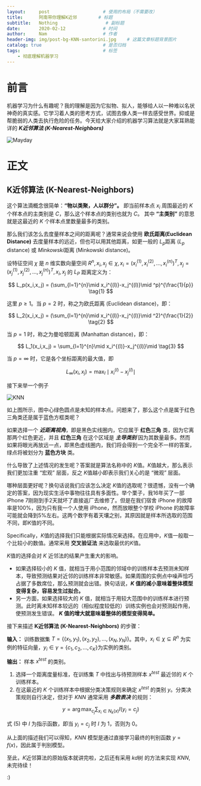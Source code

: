 ```yaml
---
layout:     post                    # 使用的布局（不需要改）
title:      阿南带你理解K近邻        # 标题 
subtitle:   Nothing                  # 副标题
date:       2020-02-12              # 时间
author:     Nam                     # 作者
header-img: img/post-bg-KNN-santorini.jpg    # 这篇文章标题背景图片
catalog: true                       # 是否归档
tags:                               # 标签
    - 彻底理解机器学习
---
```


# 前言

机器学习为什么有趣呢？我的理解是因为它拟物、拟人，能够给人以一种难以名状神奇的真实感。它学习着人类的思考方式，试图去像人类一样去感受世界。抑或是帮脆弱的人类去执行危险的任务。今天给大家介绍的机器学习算法就是大家耳熟能详的 ***K近邻算法 (K-Nearest-Neighbors)***


![Mayday](https://s2.ax1x.com/2020/02/20/3m1KpD.jpg)

# 正文

## **K近邻算法 (K-Nearest-Neighbors)**

这个算法滴概念很简单：**“物以类聚，人以群分”。** 即当前样本点 $x_i$ 周围最近的 $K$ 个样本点的主类别是 $C$，那么这个样本点的类别也就为 $C$。 其中 **“主类别”** 的意思就是这最近的 $K$ 个样本点里数量最多的类别。

那么我们该怎么去度量样本之间的距离呢？通常来说会使用 **欧氏距离(Euclidean Distance)** 去度量样本的远近，但也可以用其他距离，如更一般的 $L_p$距离 ($L_{p}$ distance) 或 $Minkowski$距离 (Minkowski distance)。

设特征空间 $\chi$ 是 $n$ 维实数向量空间 $R^n, x_i,x_j\in \chi,x_i=(x_i^{(1)},x_i^{(2)},...,x_i^{(n)})^T,x_j=(x_j^{(1)},x_j^{(2)},...,x_j^{(n)})^T,x_i,x_j$ 的 $L_P$ 距离定义为：

$$
L_p(x_i,x_j) = (\sum_{l=1}^{n}\mid x_i^{(l)}-x_j^{(l)}\mid ^p)^{\frac{1}{p}} \tag{1}
$$

这里 $p\ge1$。当 $p=2$ 时，称之为欧氏距离 (Euclidean distance)，即：

$$
L_2(x_i,x_j) = (\sum_{l=1}^{n}\mid x_i^{(l)}-x_j^{(l)}\mid ^2)^{\frac{1}{2}} \tag{2}
$$

当 $p=1$ 时，称之为曼哈顿距离 (Manhattan distance)，即：

$$
L_1(x_i,x_j) = \sum_{l=1}^{n}\mid x_i^{(l)}-x_j^{(l)}\mid \tag{3}
$$

当 $p=\infty$ 时，它是各个坐标距离的最大值，即

$$
L_{\infty}(x_i,x_j) = \max_l \mid x_i^{(l)}-x_j^{(l)}\mid \tag{4}
$$

接下来举一个例子

![KNN](https://s2.ax1x.com/2020/02/20/3m1nfO.png)

如上图所示，图中心绿色圆点是未知的样本点。问题来了，那么这个点是属于红色三角类还是属于蓝色方框类呢？

如果选择一个 ***近距离视角***，即是黑色实线圈内，它应属于 **红色三角** 类，因为它离那两个红色更近，并且 **红色三角** 在这个区域是 ***主导类别*** 因为其数量最多。然而 如果将眼光再放远一点，即黑色虚线圈内，我们将会得到一个完全不一样的答案，绿点将被划分为 **蓝色方块** 类。

什么导致了上述情况的发生呢？答案就是算法名称中的 $K$值。$K$值越大，那么表示我们更加注重 “宏观” 层面，反之 $K$值越小即表示我们关心的是 “微观” 层面。

哪种层面更好呢？换句话说我们应该怎么决定 $K$值的选取呢？很遗憾，没有一个确定的答案，因为现实生活中事物往往具有多面性。举个栗子，我16年买了一部 iPhone 7刚刚到手2天就坏了直接返厂去维修了。但是在我们宿舍 iPhone 的故障率是100%，因为只有我一个人使用 iPhone，然而放眼整个学校 iPhone 的故障率可能就会降到5%左右。这两个数字有着天壤之别，其原因就是样本所选取的范围不同，即$K$值的不同。

Specifically，$K$值的选择我们只能根据实际情况来选择。在应用中，$K$值一般取一个比较小的数值。通常采用 **交叉验证法** 来选取最优的$K$值。

$K$值的选择会对 $K$ 近邻法的结果产生重大的影响。

* 如果选择较小的 $K$ 值，就相当于用小范围的邻域中的训练样本去预测未知样本，导致预测结果对近邻的训练样本非常敏感。如果周围的实例点中噪声恰巧占据了多数席位，那么预测就会出错。换句话说，**$K$ 值的减小意味着整体模型变得复杂，容易发生过拟合。**
* 另一方面，如果选择较大的 $K$ 值，就相当于用较大范围中的训练样本进行预测。此时离未知样本较远的（相似程度较低的）训练实例也会对预测起作用，使预测发生错误。 **$K$ 值的增大就意味着整体的模型变得简单。**

接下来描述 **K近邻算法 (K-Nearest-Neighbors)** 的步骤：

**输入：** 训练数据集 $T=\{(x_1,y_1),(x_2,y_2),...,(x_N,y_N)\}$。其中，$x_i\in \chi \subseteq R^n$ 为实例的特征向量，$y_i\in \gamma = \{c_1,c_2,...,c_K\}$为实例的类别。

**输出：** 样本 $x^{test}$ 的类别。

1. 选择一个距离度量标准，在训练集 $T$ 中找出与待预测样本 $x^{test}$ 最近邻的  $K$ 个训练样本。
2. 在这最近的 $K$ 个训练样本中根据分类决策规则来确定 $x^{test}$ 的类别 $y$。分类决策规则自行决定，但对于 $KNN$ 通常采用 ***多数表决*** 的规则：

$$
y=\arg \max_{c_j} \sum_{x_i\in N_k(x)} I(y_i=c_j) \tag{5}
$$

式 $(5)$ 中 $I$ 为指示函数，即当 $y_i=c_j$ 时 $I$ 为 $1$，否则为 $0$。

从上面的描述我们可以得知，$KNN$ 模型是通过直接学习最终的判别函数 $y=f(x)$，因此属于判别模型。

至此，$K$近邻算法的原始版本就讲完啦，之后还有采用 $kd$树 的方法来实现 $KNN$,未完待续！

:)

